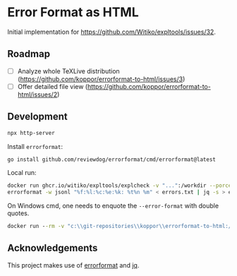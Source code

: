 # Error Format as HTML

Initial implementation for https://github.com/Witiko/expltools/issues/32.

## Roadmap

- [ ] Analyze whole TeXLive distribution (https://github.com/koppor/errorformat-to-html/issues/3)
- [ ] Offer detailed file view (https://github.com/koppor/errorformat-to-html/issues/2)

## Development

```bash
npx http-server
```

Install `errorformat`:

```bash
go install github.com/reviewdog/errorformat/cmd/errorformat@latest
```

Local run:

```bash
docker run ghcr.io/witiko/expltools/explcheck -v "...":/workdir --porcelain --error-format='%f:%l:%c:%e:%k: %t%n %m' /workdir/expltools/explcheck/testfiles/e102.tex > errors.txt
errorformat -w jsonl "%f:%l:%c:%e:%k: %t%n %m" < errors.txt | jq -s > errors.json
```

On Windows cmd, one needs to enquote the `--error-format` with double quotes.

```cmd
docker run --rm -v "c:\\git-repositories\\koppor\\errorformat-to-html:/workspace" ghcr.io/witiko/expltools/explcheck --porcelain --error-format="%f:%l:%c:%e:%k: %t%n %m" "/workspace/expltools/explcheck/testfiles/e102.lua"
```

## Acknowledgements

This project makes use of [errorformat](https://github.com/reviewdog/errorformat) and [jq](https://jqlang.github.io/jq/).
